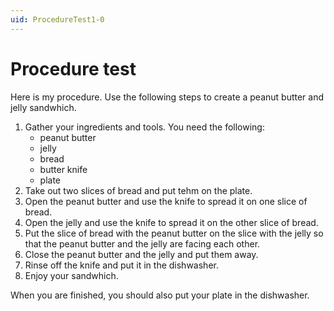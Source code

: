 ```yaml
---
uid: ProcedureTest1-0
---
```


# Procedure test

Here is my procedure. Use the following steps to create a peanut butter and jelly sandwhich.

1. Gather your ingredients and tools. You need the following:
    - peanut butter
    - jelly
    - bread
    - butter knife
    - plate
2. Take out two slices of bread and put tehm on the plate.
3. Open the peanut butter and use the knife to spread it on one slice of bread.
4. Open the jelly and use the knife to spread it on the other slice of bread.
5. Put the slice of bread with the peanut butter on the slice with the jelly so that the peanut butter and the jelly are facing each other.
6. Close the peanut butter and the jelly and put them away.
7. Rinse off the knife and put it in the dishwasher.
8. Enjoy your sandwhich.

When you are finished, you should also put your plate in the dishwasher.
